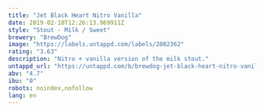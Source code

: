 ```yaml
---
title: "Jet Black Heart Nitro Vanilla"
date: 2019-02-10T12:26:13.969911Z
style: "Stout - Milk / Sweet"
brewery: "BrewDog"
image: "https://labels.untappd.com/labels/2802362"
rating: "3.63"
description: "Nitro + vanilla version of the milk stout."
untappd_url: "https://untappd.com/b/brewdog-jet-black-heart-nitro-vanilla/2802362"
abv: "4.7"
ibu: "0"
robots: noindex,nofollow
lang: en
---
```

